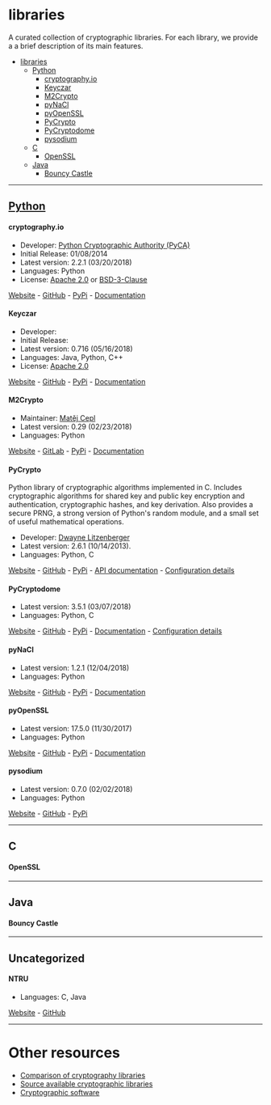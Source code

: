 # libraries

A curated collection of cryptographic libraries. For each library, we provide a
a brief description of its main features.

- [libraries](#libraries)
    - [Python](#python)
        - [cryptography.io](#cryptographyio)
        - [Keyczar](#keyczar)
        - [M2Crypto](#m2crypto)
        - [pyNaCl](#pynacl)
        - [pyOpenSSL](#pyopenssl)
        - [PyCrypto](#pycrypto)
        - [PyCryptodome](#pycryptodome)
        - [pysodium](#pysodium)
    - [C](#c)
        - [OpenSSL](#openssl)
    - [Java](#java)
        - [Bouncy Castle](#bouncycastle)

------

## [Python](Python/)

#### cryptography.io

- Developer: [Python Cryptographic Authority (PyCA)](https://github.com/orgs/pyca/people)
- Initial Release: 01/08/2014
- Latest version: 2.2.1 (03/20/2018)
- Languages: Python
- License: [Apache 2.0](http://apache.org/licenses/LICENSE-2.0) or
           [BSD-3-Clause](https://opensource.org/licenses/BSD-3-Clause)

[Website](https://cryptography.io/en/latest/) -
[GitHub](https://github.com/pyca/cryptography) -
[PyPi](https://pypi.python.org/pypi/cryptography/) -
[Documentation](https://cryptography.io/en/latest/)

#### Keyczar

- Developer: 
- Initial Release: 
- Latest version: 0.716 (05/16/2018)
- Languages: Java, Python, C++
- License: [Apache 2.0](http://apache.org/licenses/LICENSE-2.0)

[Website](http://www.keyczar.org/) -
[GitHub](https://github.com/google/keyczar) -
[PyPi](https://pypi.python.org/pypi/python-keyczar) -
[Documentation](https://github.com/google/keyczar/wiki)

#### M2Crypto

- Maintainer: [Matěj Cepl](https://matej.ceplovi.cz/)
- Latest version: 0.29 (02/23/2018)
- Languages: Python

[Website](https://gitlab.com/m2crypto/m2crypto) -
[GitLab](https://gitlab.com/m2crypto/m2crypto) -
[PyPi](https://pypi.python.org/pypi/M2Crypto) -
[Documentation](https://m2crypto.readthedocs.io/en/latest/)

#### PyCrypto 

Python library of cryptographic algorithms implemented in C.
Includes cryptographic algorithms for shared key and public key 
encryption and authentication, cryptographic hashes, and key derivation. 
Also provides a secure PRNG, a strong version of Python's random
module, and a small set of useful mathematical operations.

- Developer: [Dwayne Litzenberger](https://www.dlitz.net/)
- Latest version: 2.6.1 (10/14/2013).
- Languages: Python, C

[Website](https://www.dlitz.net/software/pycrypto/) -
[GitHub](https://github.com/dlitz/pycrypto) -
[PyPi](https://pypi.python.org/pypi/pycrypto/2.6.1) -
[API documentation](https://www.dlitz.net/software/pycrypto/api/current/) -
[Configuration details](Python/PyCrypto.config)

#### PyCryptodome

- Latest version: 3.5.1 (03/07/2018)
- Languages: Python, C

[Website](https://www.pycryptodome.org/en/latest/) -
[GitHub](https://github.com/Legrandin/pycryptodome) -
[PyPi](https://pypi.python.org/pypi/pycryptodomex) -
[Documentation](https://pycryptodome.readthedocs.io/en/latest/) -
[Configuration details](Python/PyCryptodome.config)

#### pyNaCl

- Latest version: 1.2.1 (12/04/2018)
- Languages: Python

[Website](https://pynacl.readthedocs.io/en/stable/) -
[GitHub](https://github.com/pyca/pynacl) -
[PyPi](https://pypi.python.org/pypi/PyNaCl/) -
[Documentation](https://pynacl.readthedocs.io/en/stable/)

#### pyOpenSSL

- Latest version: 17.5.0 (11/30/2017)
- Languages: Python

[Website](https://pyopenssl.org/en/stable/) -
[GitHub](https://github.com/pyca/pyopenssl) -
[PyPi](https://pypi.python.org/pypi/pyOpenSSL) -
[Documentation](https://pyopenssl.org/en/stable/)

#### pysodium

- Latest version: 0.7.0 (02/02/2018)
- Languages: Python

[Website](https://github.com/stef/pysodium) -
[GitHub](https://github.com/stef/pysodium) -
[PyPi](https://pypi.python.org/pypi/pysodium)

------

## C

#### OpenSSL

------

## Java

#### Bouncy Castle

------

## Uncategorized

#### NTRU

- Languages: C, Java

[Website](https://www.onboardsecurity.com/products/ntru-crypto) -
[GitHub](https://github.com/NTRUOpenSourceProject/ntru-crypto)

------

# Other resources

- [Comparison of cryptography libraries](https://en.wikipedia.org/wiki/Comparison_of_cryptography_libraries)
- [Source available cryptographic libraries](https://adam.shostack.org/crypto/index.html)
- [Cryptographic software](https://en.wikipedia.org/wiki/Category:Cryptographic_software)
